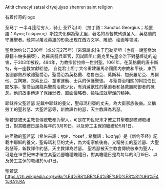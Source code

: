 Atitit chwecyi satsai d tyejujyao shenren saint religion

有着传奇的logo



圣马丁  一半斗篷给穷人，骑士
圣乔治[3]
（拉丁語：Sanctus Georgius；希臘語：Άγιος Γεώργιος）斯拉夫化稱為聖尤里，著名的基督教殉道圣人，英格蘭的守護聖者。经常以屠龙英雄的形象出现在西方文学、雕塑、绘画等领域。

聖喬治约公元280年（或公元275年）[來源請求]生于巴勒斯坦（也有一說聖喬治原籍卡帕多細亞），為羅馬騎兵軍官，因試圖阻止戴克里先皇帝治下對基督徒的迫害，于303年被殺。494年，为教宗哲拉修一世封聖。1061年，在英格蘭的唐卡斯特，有一座教堂獻給他。
自從君士坦丁大帝重建羅馬帝國國内宗教和平後，東西各國都熱烈敬禮聖喬治。聖喬治為英格蘭、格魯吉亞、莫斯科、加泰羅尼亞、馬爾他、立陶宛、衣索比亞、童軍運動、士兵的保護聖徒。
与聖喬治相關的阿拉伯民間故事，聖喬治屠龍與聖喬治救少女，有消滅獸性的壓迫者和拯救無防御者的概念。他的故事傳達了保護弱者、直面侵略者、犧牲成就聖潔的精神。





耶稣养父聖若瑟
記載中耶稣的養父，聖母瑪利亞的丈夫，為大衛家族後裔。又稱勞工的聖若瑟、大聖若瑟等，新教譯作約瑟，天主教譯為若瑟。

聖若瑟被天主教會傳統敬奉为聖人，可是在19世紀末才確立其聖若瑟瞻禮瞻禮日，對其瞻禮日是為每年的3月19日、以及勞工主保的瞻禮於5月1日。


納匝勒的聖若瑟（希伯來語：יוֹסֵף‎，Yosef；希臘語：Ἰωσήφ）是《新约圣经》記載中耶稣的養父，聖母瑪利亞的丈夫，為大衛家族後裔。又稱勞工的聖若瑟、大聖若瑟等，新教譯作約瑟，天主教譯為若瑟。
聖若瑟被天主教會傳統敬奉为聖人，可是在19世紀末才確立其聖若瑟瞻禮瞻禮日，對其瞻禮日是為每年的3月19日、以及勞工主保的瞻禮於5月1日。

聖若瑟
https://zh.wikipedia.org/wiki/%E4%B8%BB%E4%BF%9D%E8%81%96%E4%BA%BA


